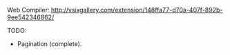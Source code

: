 ﻿Web Compiler:
http://vsixgallery.com/extension/148ffa77-d70a-407f-892b-9ee542346862/


TODO:
- Pagination (complete).
